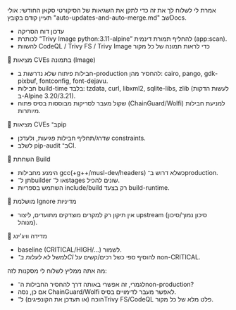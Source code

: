 אמרת לי לשלוח לך את זה כדי לתקן את השגיאות של הסיקורטי סקאן החודשי:
אולי תעיין קודם בקובץ "auto-updates-and-auto-merge.md" שבDocs.

- עדכון דוח הסריקה  
- לכותרת “Trivy Image python:3.11-alpine” להחליף תמורת דינמית (app:scan).  
- להשוות CodeQL / Trivy FS / Trivy Image כדי לראות תמונה של כל מקור  

📌 מציאות CVEs בתמונה (Image)  
- חבילות פיתוח שלא נדרשות ב-production להחסיר מהן: cairo, pango, gdk-pixbuf, fontconfig, font-dejavu.  
- חבילות build-time בלבד: tzdata, curl, libxml2, sqlite-libs, zlib (לעשות הדקות ב-Alpine 3.20/3.21).  
- שקול מעבר לסריקות מבוססות בסיס פתוח (ChainGuard/Wolfi) למניעת חבילות מיותרות.  

📌 מציאות CVEs ב־pip  
- שדרג/תחליף חבילות פגיעות, ולעדכן constraints.  
- לשלב pip-audit ב־CI.  

📌 השחתת Build  
- הימנע מחבילות gcc(+g++/musl-dev/headers) כשלא דרוש ב־production.  
- תן ל־builder או ל־stages שונים להכיל.  
- השתמש בספריות include/build רק בצעד build-runtime.  

📌 מושלמת Ignore מדיניות  
- אין תיקון רק למקרים מוצדקים מתועדים, ליצור upstream (סיכון נמוך/סיכון מנוהל).  

📌 מדידה וויג'ינג  
- baseline (CRITICAL/HIGH/...) לשמור.  
- למשל *לא לעלות ב־CI* להוסיף ספי כשל רכים/קשים על non-CRITICAL.  

מה אתה ממליץ לשלוח לי מסקנות לזה:  

- לגמרי, זה אפשרי באותה דרך להחסיר החבילות ה־non-production?  
- אם כן, נסה ChainGuard/Wolfi לאפשר מעבר לדימויים בסיס.  
- הוכח (או תעדכן את הקונפיגים) ל־Trivy FS/CodeQL פלט מלא של כל מקור.